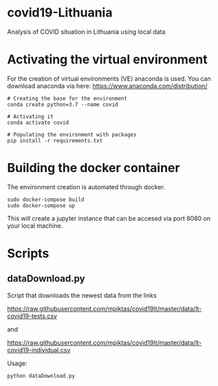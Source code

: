 # covid19-Lithuania

Analysis of COVID situation in Lithuania using local data

# Activating the virtual environment

For the creation of virtual environments (VE) anaconda is used. You can download anaconda via here: https://www.anaconda.com/distribution/

```
# Creating the base for the environment
conda create python=3.7 --name covid

# Activating it 
conda activate covid

# Populating the environment with packages
pip install -r requirements.txt
```

# Building the docker container 

The environment creation is automated through docker. 

```
sudo docker-compose build 
sudo docker-compose up 
```

This will create a jupyter instance that can be accesed via port 8080 on your local machine. 

# Scripts

## dataDownload.py 

Script that downloads the newest data from the links 

https://raw.githubusercontent.com/mpiktas/covid19lt/master/data/lt-covid19-tests.csv

and 

https://raw.githubusercontent.com/mpiktas/covid19lt/master/data/lt-covid19-individual.csv

Usage: 

```
python dataDownload.py
```

